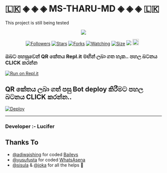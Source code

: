 # 🇱🇰 ◈ ◈ ◈ MS-THARU-MD ◈ ◈ ◈ 🇱🇰
This project is still being tested
<p align="center"> <a href="github.com/sanuwaofficial"><img align="center" src="https://i.ibb.co/k1YK8KM/IMG-20220820-WA0016.jpg"/></a>
 <p align="center">
<a href="https://github.com/doplucifer/MS-THARUSHI"><img title="Followers" src="https://img.shields.io/github/followers/doplucifer?e=flat-square"></a>
<a href="https://github.com/doplucifer/MS-THARUSHI/stargazers/"><img title="Stars" src="https://img.shields.io/github/stars/doplucifer/MS-THARUSHI?color=blue&style=flat-square"></a>
<a href="https://github.com/doplucifer/MS-THARUSHI/network/members"><img title="Forks" src="https://img.shields.io/github/forks/doplucifer/MS-THARUSHI?color=red&style=flat-square"></a>
<a href="https://github.com/doplucifer/MS-THARUSHI/watchers"><img title="Watching" src="https://img.shields.io/github/watchers/doplucifer/MS-THARUSHI?label=Watchers&color=blue&style=flat-square"></a>
<a href="https://github.com/doplucifer/MS-THARUSHI"><img title="Size" src="https://img.shields.io/github/repo-size/doplucifer/MS-THARUSHI?style=flat-square&color=green"></a>
<a href="https://hits.seeyoufarm.com"><img src="https://hits.seeyoufarm.com/api/count/incr/badge.svg?url=https://github.com/doplucifer/MS-THARUSHI&count_bg=%2379C83D&title_bg=%23555555&icon=probot.svg&icon_color=%2300FF6D&title=hits&edge_flat=false"/></a>
<a href="https://github.com/doplucifer/MS-THARUSHI/graphs/commit-activity"><img height="20" src="https://img.shields.io/badge/Maintained%3F-yes-green.svg"></a>&nbsp;&nbsp;
</p>
<p align='center'>
    </p>
    
  ### ඔබට පහසුවෙන් QR කේතය Repl.it මඟින් ලබා ගත හැක.. පහල බටනය CLICK කරන්න

[![Run on Repl.it](https://repl.it/badge/github/quiec/whatsasena)](https://replit.com/@MagmaGaming/AQUABOT-MDV2?v=1)

## QR කේතය ලබා ගත් පසු Bot deploy කිරීමට පහල බටනය CLICK කරන්න..
[![Deploy](https://www.herokucdn.com/deploy/button.svg)](https://heroku.com/deploy?template=https://github.com/doplucifer/MS-THARUSHI)

---------------------------------   

 ###  Developer :- Lucifer 

## Thanks To
- [@adiwajshing](https://github.com/adiwajshing/) for coded [Baileys](https://github.com/adiwajshing/Baileys) 
- [@yusufusta](https://github.com/yusufusta/) for coded [WhatsAsena](https://github.com/yusufusta/WhatsAsena) 
- [@sisula](https://github.com/sisula/) & [@joka](https://github.com/MrJoka-Thejaka/) for all the helps 🤝
 
  
 
